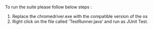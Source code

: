 To run the suite please follow below steps :

1. Replace the chromedriver.exe with the compatible version of the os
2. Right click on the file called 'TestRunner.java' and run as JUnit Test.